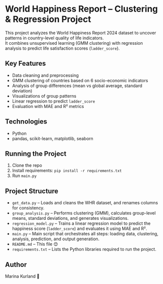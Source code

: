 # World Happiness Report – Clustering & Regression Project

This project analyzes the World Happiness Report 2024 dataset to uncover patterns in country-level quality of life indicators.  
It combines unsupervised learning (GMM clustering) with regression analysis to predict life satisfaction scores (`ladder_score`).

## Key Features
- Data cleaning and preprocessing
- GMM clustering of countries based on 6 socio-economic indicators
- Analysis of group differences (mean vs global average, standard deviation)
- Visualizations of group patterns
- Linear regression to predict `ladder_score`
- Evaluation with MAE and R² metrics

## Technologies
- Python
- pandas, scikit-learn, matplotlib, seaborn

## Running the Project
1. Clone the repo  
2. Install requirements: `pip install -r requirements.txt`  
3. Run `main.py`

## Project Structure
- `get_data.py` – Loads and cleans the WHR dataset, and renames columns for consistency.
- `group_analysis.py` – Performs clustering (GMM), calculates group-level means, standard deviations,
   and generates visualizations.
- `regression_model.py` – Trains a linear regression model to predict the happiness score (`ladder_score`) and 
   evaluates it using MAE and R².
- `main.py` – Main script that orchestrates all steps: loading data, clustering, analysis, prediction, and output
   generation.
- `README.md` – This file 😊
- `requirements.txt` – Lists the Python libraries required to run the project.


## Author
Marina Kurland 💛
